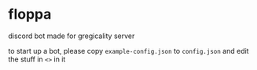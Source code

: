 # floppa
discord bot made for gregicality server

to start up a bot, please copy `example-config.json` to `config.json` and edit the stuff in `<>` in it
